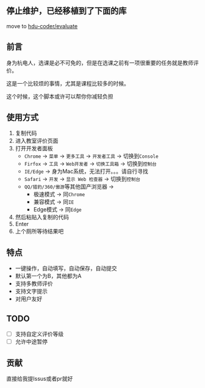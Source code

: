 停止维护，已经移植到了下面的库
---
move to [hdu-coder/evaluate](https://github.com/hdu-coder/evaluate-teacher)

前言
---

身为杭电人，选课是必不可免的，但是在选课之前有一项很重要的任务就是教师评价。

这是一个比较烦的事情，尤其是课程比较多的时候。

这个时候，这个脚本或许可以帮你你减轻负担

使用方式
---

1. 复制代码
2. 进入教室评价页面
3. 打开开发者面板
    - `Chrome` -> `菜单` -> `更多工具` -> `开发者工具` -> 切换到`Console`
    - `Firfox` -> `工具` -> `Web开发者` -> `切换工具箱` -> 切换到`控制台`
    - `IE/Edge` -> 身为Mac系统，无法打开。。。请自行寻找
    - `Safari` -> `开发` -> `显示 Web 检查器` -> 切换到`控制台`
    - `QQ/猎豹/360/傲游`等其他国产浏览器 -> 
        - 极速模式 -> 同`Chrome`
        - 兼容模式 -> 同`IE`
        - Edge模式 -> 同`Edge`
4. 然后粘贴入复制的代码
5. Enter
6. 上个厕所等待结果吧

特点
---

- 一键操作，自动填写，自动保存，自动提交
- 默认第一个为B，其他都为A
- 支持多教师评价
- 支持文字提示
- 对用户友好

TODO
---

- [ ] 支持自定义评价等级
- [ ] 允许中途暂停

贡献
---
直接给我提Issus或者pr就好
